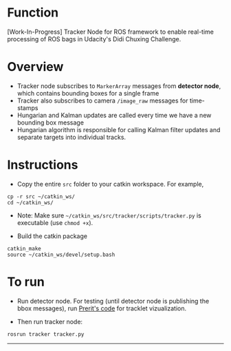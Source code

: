 # Function

[Work-In-Progress] Tracker Node for ROS framework to enable real-time processing of ROS bags in Udacity's Didi Chuxing Challenge.

# Overview

* Tracker node subscribes to `MarkerArray` messages from **detector node**, which contains bounding boxes for a single frame
* Tracker also subscribes to camera `/image_raw` messages for time-stamps
* Hungarian and Kalman updates are called every time we have a new bounding box message
* Hungarian algorithm is responsible for calling Kalman filter updates and separate targets into individual tracks.

# Instructions

* Copy the entire `src` folder to your catkin workspace. For example,
```
cp -r src ~/catkin_ws/
cd ~/catkin_ws/
```

* Note: Make sure `~/catkin_ws/src/tracker/scripts/tracker.py` is executable (use  `chmod +x`).

* Build the catkin package
```
catkin_make
source ~/catkin_ws/devel/setup.bash
``` 

# To run

* Run detector node. For testing (until detector node is publishing the bbox messages), run [Prerit's code](https://github.com/bostondiditeam/MV3D/tree/master/utils/ROSviz) for tracklet vizualization.

* Then run tracker node:

```rosrun tracker tracker.py```

---